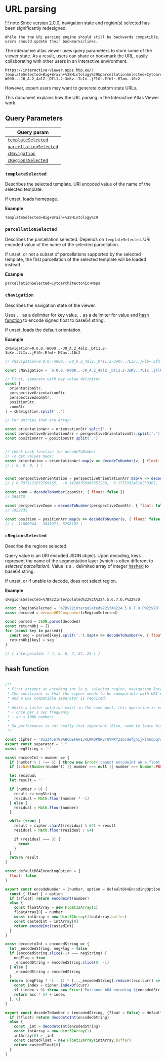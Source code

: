 # URL parsing

!!! note
    Since [version 2.0.0](../releases/v2.0.0.md), navigation state and region(s) selected has been significantly redesigned.

    While the the URL parsing engine should still be backwards compatible, users should update their bookmarks/links. 

The interactive atlas viewer uses query parameters to store some of the viewer state. As a result, users can share or bookmark the URL, easily collaborating with other users in an interactive environment.


```
https://interactive-viewer.apps.hbp.eu/?templateSelected=Big+Brain+%28Histology%29&parcellationSelected=Cytoarchitectonic+Maps&cRegionsSelected=%7B%22interpolated%22%3A%224.5.6.7.O.P%22%7D&cNavigation=0.0.0.-W000..-J0_A.2_4alZ._DTi1.2-3oKv..7LIx..jFlG~.Efml~.M7am..10c2
```

However, expert users may want to generate custom state URLs. 

This document explains how the URL parsing in the Interactive Atlas Viewer work.

## Query Parameters

| Query param | 
| --- | 
| [`templateSelected`](#templateselected) | 
| [`parcellationSelected`](#parcellationselected) |
| [`cNavigation`](#cnavigation) | 
| [`cRegionsSelected`](#cregionsselected) | 

### `templateSelected`

Describes the selected template. URI encoded value of the name of the selected template.

If unset, loads homepage.

__Example__

```
templateSelected=Big+Brain+%28Histology%29
```


### `parcellationSelected`

Describes the parcellation selected. Depends on `templateSelected`. URI encoded value of the name of the selected parcellation.

If unset, or not a subset of parcellations supported by the selected template, the first parcellation of the selected template will be loaded instead

__Example__

```
parcellationSelected=Cytoarchitectonic+Maps
```

### `cNavigation`

Describes the navigation state of the viewer.

Uses `..` as a delimiter for key value, `.` as a delimiter for value and [hash function](#hash-function) to encode signed float to base64 string.

If unset, loads the default orientation.

__Example__

```
cNavigation=0.0.0.-W000..-J0_A.2_4alZ._DTi1.2-3oKv..7LIx..jFlG~.Efml~.M7am..10c2
```

```javascript
// cNavigation=0.0.0.-W000..-J0_A.2_4alZ._DTi1.2-3oKv..7LIx..jFlG~.Efml~.M7am..10c2

const cNavigation = `0.0.0.-W000..-J0_A.2_4alZ._DTi1.2-3oKv..7LIx..jFlG~.Efml~.M7am..10c2`

// First, separate with key value delimiter
const [
  orientationStr,
  perspectiveOrientationStr,
  perspectiveZoomStr,
  positionStr,
  zoomStr  
] = cNavigation.split('..')

// For entries that are Array:

const orientationArr = orientationStr.split('.')
const perspectiveOrientationArr = perspectiveOrientationStr.split('.')
const positionArr = positionStr.split('.')


// check hash function for decodeToNumber
// To get values back:
const orientation = orientationArr.map(v => decodeToNumber(v, { float: true }))
// [ 0, 0, 0, 1 ]


const perspectiveOrientation = perspectiveOrientationArr.map(v => decodeToNumber(v, { float: true }))
// [ 0.7971121072769165,  -0.14286760985851288,  0.17759324610233307,  -0.5591617226600647 ]

const zoom = decodeToNumber(zoomStr, { float: false })
// 264578

const perspectiveZoom = decodeToNumber(perspectiveZoomStr, { float: false })
// 1922235

const position = positionArr.map(v => decodeToNumber(v, { float: false }))
// [ -11860944, -3841071, 5798192 ]

```


### `cRegionsSelected`

Describe the regions selected.

Query value is an URI encoded JSON object. Upon decoding, keys represent the name of the segmentation layer (which is often different to _selected parcellation_). Value is a `.` delimited array of integer [hashed](#hash-function) to base64 string.

If unset, or if unable to decode, does not select region.

__Example__

```
cRegionsSelected=%7B%22interpolated%22%3A%224.5.6.7.O.P%22%7D
```

```javascript
const cRegionSelected = `%7B%22interpolated%22%3A%224.5.6.7.O.P%22%7D`
const decoded = decodeURIComponent(cRegionSelected)

const parsed = JSON.parse(decoded)
const returnObj = {}
for (const key in parsed){
  const seg = parsed[key].split('.').map(v => decodeToNumber(v, { float: false }))
  returnObj[key] = seg
}

// { interpolated: [ 4, 5, 6, 7, 24, 25 ] }

```

## hash function

```javascript

/**
 * First attempt at encoding int (e.g. selected region, navigation location) from number (loc info density) to b64 (higher info density)
 * The constraint is that the cipher needs to be commpatible with URI encoding
 * and a URI compatible separator is required. 
 * 
 * While a faster solution exist in the same post, this operation is expected to be done:
 * - once per 1 sec frequency
 * - on < 1000 numbers
 * 
 * So performance is not really that important (Also, need to learn bitwise operation)
 */

const cipher = '0123456789ABCDEFGHIJKLMNOPQRSTUVWXYZabcdefghijklmnopqrstuvwxyz_-'
export const separator = "."
const negString = '~'

const encodeInt = number => {
  if (number % 1 !== 0) { throw new Error('cannot encodeInt on a float. Ensure float flag is set') }
  if (isNaN(Number(number)) || number === null || number === Number.POSITIVE_INFINITY) { throw new Error('The input is not valid') }

  let residual
  let result = ''

  if (number < 0) {
    result += negString
    residual = Math.floor(number * -1)
  } else {
    residual = Math.floor(number)
  }

  while (true) {
    result = cipher.charAt(residual % 64) + result
    residual = Math.floor(residual / 64)

    if (residual === 0) {
      break
    }
  }
  return result
}

const defaultB64EncodingOption = {
  float: false
}

export const encodeNumber = (number, option = defaultB64EncodingOption) => {
  const { float } = option
  if (!float) return encodeInt(number)
  else {
    const floatArray = new Float32Array(1)
    floatArray[0] = number
    const intArray = new Uint32Array(floatArray.buffer)
    const castedInt = intArray[0]
    return encodeInt(castedInt)
  }
}

const decodetoInt = encodedString => {
  let _encodedString, negFlag = false
  if (encodedString.slice(-1) === negString) {
    negFlag = true
    _encodedString = encodedString.slice(0, -1)
  } else {
    _encodedString = encodedString
  }
  return (negFlag ? -1 : 1) * [..._encodedString].reduce((acc,curr) => {
    const index = cipher.indexOf(curr)
    if (index < 0) throw new Error(`Poisoned b64 encoding ${encodedString}`)
    return acc * 64 + index
  }, 0)
}

export const decodeToNumber = (encodedString, {float = false} = defaultB64EncodingOption) => {
  if (!float) return decodetoInt(encodedString)
  else {
    const _int = decodetoInt(encodedString)
    const intArray = new Uint32Array(1)
    intArray[0] = _int
    const castedFloat = new Float32Array(intArray.buffer)
    return castedFloat[0]
  }
}

```
